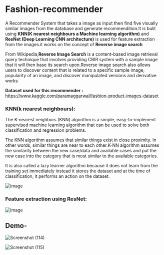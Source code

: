 # Fashion-recommender

A Recommender System that takes a image as input  then find five visually simliar images from the database and generate recommendition.It is bulit using **KNN(K nearest neighbours
a Machine learning algorithm)** and **ResNet (Deep Learning CNN architecture)** is used for feature extraction from the images.it works on the concept of **Reverse image search**

From Wikipedia,**Reverse Image Search** is a content-based image retrieval query technique that involves providing CBIR system with a sample image that it will then base its search
upon.Reverse image search also allows users to discover content that is related to a specific sample image, popularity of an image, and discover manipulated versions and 
derivative works

**Dataset used for this recommender :** https://www.kaggle.com/paramaggarwal/fashion-product-images-dataset

### KNN(k nearest neighbours):
The K-nearest neighbors (KNN) algorithm is a simple, easy-to-implement supervised machine learning algorithm that can be used to solve both classification and regression problems. 

The KNN algorithm assumes that similar things exist in close proximity. In other words, similar things are near to each other.K-NN algorithm assumes the similarity between the 
new case/data and available cases and put the new case into the category that is most similar to the available categories.

It is also called a lazy learner algorithm because it does not learn from the training set immediately instead it stores the dataset and at the time of classification, 
it performs an action on the dataset.

![image](https://user-images.githubusercontent.com/55338522/155275648-0a3c8b15-9f9e-4827-aa4e-d06a673fbc39.png)

### Feature extraction using ResNet:

![image](https://user-images.githubusercontent.com/55338522/155275881-697d64a1-7a5d-4522-9225-e0e57c2a5e9e.png)

## Demo-
![Screenshot (114)](https://user-images.githubusercontent.com/55338522/155276225-233d9821-92bd-4041-b6cf-53ce07e925fe.png)

![Screenshot (115)](https://user-images.githubusercontent.com/55338522/155276257-13fdd7f2-3bf5-49cc-8332-4fc8e54393ae.png)







